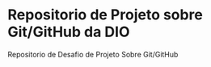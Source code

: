 # Repositorio de Projeto sobre Git/GitHub da DIO
Repositorio de Desafio de Projeto Sobre Git/GitHub
